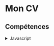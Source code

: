# Mon CV

## Compétences
<details>
<summary>Javascript</summary>
<ul>
<li>NojeJS</li>
<li>VueJS</li>
<li>ES6</li>
</ul>
</details>